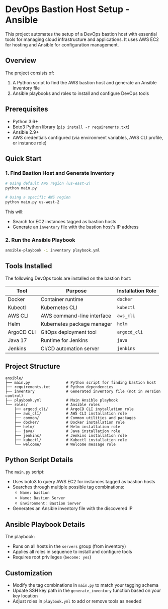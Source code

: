 # DevOps Bastion Host Setup - Ansible

This project automates the setup of a DevOps bastion host with essential tools for managing cloud infrastructure and applications. It uses AWS EC2 for hosting and Ansible for configuration management.

## Overview

The project consists of:

1. A Python script to find the AWS bastion host and generate an Ansible inventory file
2. Ansible playbooks and roles to install and configure DevOps tools

## Prerequisites

- Python 3.6+
- Boto3 Python library (`pip install -r requirements.txt`)
- Ansible 2.9+
- AWS credentials configured (via environment variables, AWS CLI profile, or instance role)

## Quick Start

### 1. Find Bastion Host and Generate Inventory

```bash
# Using default AWS region (us-east-2)
python main.py

# Using a specific AWS region
python main.py us-west-2
```

This will:
- Search for EC2 instances tagged as bastion hosts
- Generate an `inventory` file with the bastion host's IP address

### 2. Run the Ansible Playbook

```bash
ansible-playbook -i inventory playbook.yml
```

## Tools Installed

The following DevOps tools are installed on the bastion host:

| Tool | Purpose | Installation Role |
|------|---------|-------------------|
| Docker | Container runtime | `docker` |
| Kubectl | Kubernetes CLI | `kubectl` |
| AWS CLI | AWS command-line interface | `aws_cli` |
| Helm | Kubernetes package manager | `helm` |
| ArgoCD CLI | GitOps deployment tool | `argocd_cli` |
| Java 17 | Runtime for Jenkins | `java` |
| Jenkins | CI/CD automation server | `jenkins` |

## Project Structure

```
ansible/
├── main.py                # Python script for finding bastion host
├── requirements.txt       # Python dependencies
├── inventory              # Generated inventory file (not in version control)
├── playbook.yml           # Main Ansible playbook
└── roles/                 # Ansible roles
    ├── argocd_cli/        # ArgoCD CLI installation role
    ├── aws_cli/           # AWS CLI installation role
    ├── common/            # Common utilities and packages
    ├── docker/            # Docker installation role
    ├── helm/              # Helm installation role
    ├── java/              # Java installation role
    ├── jenkins/           # Jenkins installation role
    ├── kubectl/           # Kubectl installation role
    └── welcome/           # Welcome message role
```

## Python Script Details

The `main.py` script:
- Uses boto3 to query AWS EC2 for instances tagged as bastion hosts
- Searches through multiple possible tag combinations:
  - `Name: bastion`
  - `Name: Bastion Server`
  - `Environment: Bastion Server`
- Generates an Ansible inventory file with the discovered IP

## Ansible Playbook Details

The playbook:
- Runs on all hosts in the `servers` group (from inventory)
- Applies all roles in sequence to install and configure tools
- Requires root privileges (`become: yes`)

## Customization

- Modify the tag combinations in `main.py` to match your tagging schema
- Update SSH key path in the `generate_inventory` function based on your key location
- Adjust roles in `playbook.yml` to add or remove tools as needed
